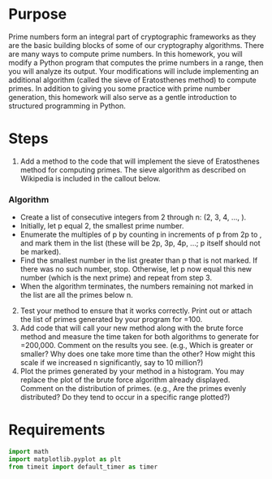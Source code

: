 # Purpose
Prime numbers form an integral part of cryptographic frameworks as they are the basic building blocks of some of our cryptography algorithms. There are many ways to compute prime numbers. In this homework, you will modify a Python program that computes the prime numbers in a range, then you will analyze its output. Your modifications will include implementing an additional algorithm (called the sieve of Eratosthenes method) to compute primes. In addition to giving you some practice with prime number generation, this homework will also serve as a gentle introduction to structured programming in Python.

# Steps

1. Add a method to the code  that will implement the sieve of Eratosthenes method for computing primes. The sieve algorithm as described on Wikipedia is included in the callout below.

### Algorithm
* Create a list of consecutive integers from 2 through n: (2, 3, 4, ..., ).
* Initially, let p equal 2, the smallest prime number.
* Enumerate the multiples of p by counting in increments of p from 2p to , and mark them in the list (these will be 2p, 3p, 4p, ...;  p itself should not be marked).
* Find the smallest number in the list greater than p that is not marked. If there was no such number, stop. Otherwise, let p now equal this new number (which is the next prime) and repeat from step 3.
* When the algorithm terminates, the numbers remaining not marked in the list are all the primes below n.

2. Test your method to ensure that it works correctly. Print out or attach the list of primes generated by your program for =100.
3. Add code that will call your new method along with the brute force method and measure the time taken for both algorithms to generate for =200,000. Comment on the results you see. (e.g., Which is greater or smaller? Why does one take more time than the other? How might this scale if we increased n significantly, say to 10 million?)
4. Plot the primes generated by your method in a histogram. You may replace the plot of the brute force algorithm already displayed. Comment on the distribution of primes. (e.g., Are the primes evenly distributed? Do they tend to occur in a specific range plotted?)

# Requirements
```python
import math
import matplotlib.pyplot as plt
from timeit import default_timer as timer

